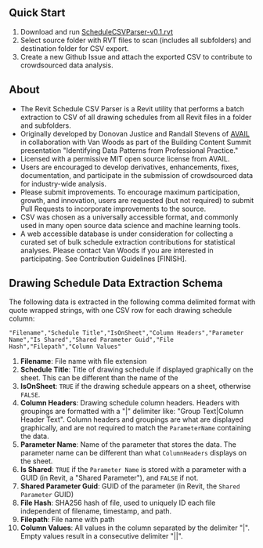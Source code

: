 ## Quick Start
1. Download and run [ScheduleCSVParser-v0.1.rvt](https://github.com/vdubya/Revit-Schedule-CSV-Parser/releases/download/v0.1/ScheduleCSVParser-v0.1.rvt)
1. Select source folder with RVT files to scan (includes all subfolders) and destination folder for CSV export.
1. Create a new Github Issue and attach the exported CSV to contribute to crowdsourced data analysis.

## About
* The Revit Schedule CSV Parser is a Revit utility that performs a batch extraction to CSV of all drawing schedules from all Revit files in a folder and subfolders. 
* Originally developed by Donovan Justice and Randall Stevens of [AVAIL](https://www.getavail.com/About) in collaboration with Van Woods as part of the Building Content Summit presentation "Identifying Data Patterns from Professional Practice." 
* Licensed with a permissive MIT open source license from AVAIL.
* Users are encouraged to develop derivatives, enhancements, fixes, documentation, and participate in the submission of crowdsourced data for industry-wide analysis. 
* Please submit improvements. To encourage maximum participation, growth, and innovation, users are requested (but not required) to submit Pull Requests to incorporate improvements to the source. 
* CSV was chosen as a universally accessible format, and commonly used in many open source data science and machine learning tools. 
* A web accessible database is under consideration for collecting a curated set of bulk schedule extraction contributions for statistical analyses. Please contact Van Woods if you are interested in participating. See Contribution Guidelines [FINISH]. 

## Drawing Schedule Data Extraction Schema
The following data is extracted in the following comma delimited format with quote wrapped strings, with one CSV row for each drawing schedule column: 
~~~~
"Filename","Schedule Title","IsOnSheet","Column Headers","Parameter Name","Is Shared","Shared Parameter Guid","File Hash","Filepath","Column Values"
~~~~
1. **Filename**: File name with file extension
1. **Schedule Title**: Title of drawing schedule if displayed graphically on the sheet. This can be different than the name of the 
1. **IsOnSheet**: `TRUE` if the drawing schedule appears on a sheet, otherwise `FALSE`. 
1. **Column Headers**: Drawing schedule column headers. Headers with groupings are formatted with a "|" delimiter like: "Group Text|Column Header Text". Column headers and groupings are what are displayed graphically, and are not required to match the `ParameterName` containing the data.
1. **Parameter Name**: Name of the parameter that stores the data. The parameter name can be different than what `ColumnHeaders` displays on the sheet. 
1. **Is Shared**: `TRUE` if the `Parameter Name` is stored with a parameter with a GUID (in Revit, a "Shared Parameter"), and `FALSE` if not. 
1. **Shared Parameter Guid**: GUID of the parameter (in Revit, the `Shared Parameter` GUID)
1. **File Hash**: SHA256 hash of file, used to uniquely ID each file independent of filename, timestamp, and path. 
1. **Filepath**: File name with path
1. **Column Values**: All values in the column separated by the delimiter "|". Empty values result in a consecutive delimiter "||".
